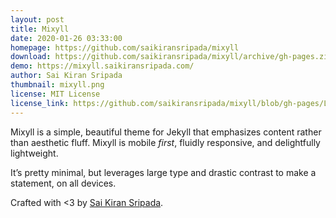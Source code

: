 ```yaml
---
layout: post
title: Mixyll
date: 2020-01-26 03:33:00
homepage: https://github.com/saikiransripada/mixyll
download: https://github.com/saikiransripada/mixyll/archive/gh-pages.zip
demo: https://mixyll.saikiransripada.com/
author: Sai Kiran Sripada
thumbnail: mixyll.png
license: MIT License
license_link: https://github.com/saikiransripada/mixyll/blob/gh-pages/LICENSE.txt
---
```


Mixyll is a simple, beautiful theme for Jekyll that emphasizes content
rather than aesthetic fluff. Mixyll is mobile _first_, fluidly
responsive, and delightfully lightweight.

It’s pretty minimal, but leverages large type and drastic contrast to
make a statement, on all devices.

Crafted with <3 by [Sai Kiran Sripada](https://www.saikiransripada.com/).